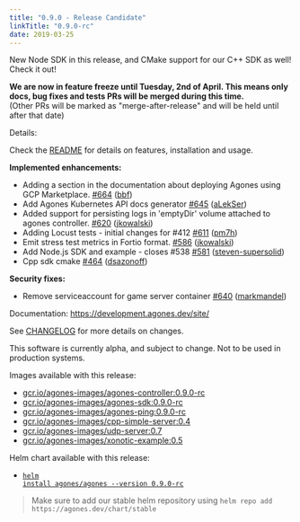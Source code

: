 ```yaml
---
title: "0.9.0 - Release Candidate"
linkTitle: "0.9.0-rc"
date: 2019-03-25
---
```


New Node SDK in this release, and CMake support for our C++ SDK as well! Check it out!

**We are now in feature freeze until Tuesday, 2nd of April. This means only docs, bug fixes and tests PRs will be merged during this time.**  
(Other PRs will be marked as "merge-after-release" and will be held until after that date)

Details:

Check the <a href="https://github.com/GoogleCloudPlatform/agones/tree/release-0.9.0-rc" data-proofer-ignore>README</a> for details on features, installation and usage.

**Implemented enhancements:**

- Adding a section in the documentation about deploying Agones using GCP Marketplace. [\#664](https://github.com/GoogleCloudPlatform/agones/pull/664) ([bbf](https://github.com/bbf))
- Add Agones Kubernetes API docs generator [\#645](https://github.com/GoogleCloudPlatform/agones/pull/645) ([aLekSer](https://github.com/aLekSer))
- Added support for persisting logs in 'emptyDir' volume attached to agones controller. [\#620](https://github.com/GoogleCloudPlatform/agones/pull/620) ([jkowalski](https://github.com/jkowalski))
- Adding Locust tests - initial changes for \#412 [\#611](https://github.com/GoogleCloudPlatform/agones/pull/611) ([pm7h](https://github.com/pm7h))
- Emit stress test metrics in Fortio format. [\#586](https://github.com/GoogleCloudPlatform/agones/pull/586) ([jkowalski](https://github.com/jkowalski))
- Add Node.js SDK and example - closes \#538 [\#581](https://github.com/GoogleCloudPlatform/agones/pull/581) ([steven-supersolid](https://github.com/steven-supersolid))
- Cpp sdk cmake [\#464](https://github.com/GoogleCloudPlatform/agones/pull/464) ([dsazonoff](https://github.com/dsazonoff))

**Security fixes:**

- Remove serviceaccount for game server container [\#640](https://github.com/GoogleCloudPlatform/agones/pull/640) ([markmandel](https://github.com/markmandel))

Documentation: https://development.agones.dev/site/

See <a href="https://github.com/GoogleCloudPlatform/agones/blob/release-0.9.0-rc/CHANGELOG.md" data-proofer-ignore>CHANGELOG</a> for more details on changes.

This software is currently alpha, and subject to change. Not to be used in production systems.

Images available with this release:

- [gcr.io/agones-images/agones-controller:0.9.0-rc](https://gcr.io/agones-images/agones-controller:0.9.0-rc)
- [gcr.io/agones-images/agones-sdk:0.9.0-rc](https://gcr.io/agones-images/agones-sdk:0.9.0-rc)
- [gcr.io/agones-images/agones-ping:0.9.0-rc](https://gcr.io/agones-images/agones-ping:0.9.0-rc)
- [gcr.io/agones-images/cpp-simple-server:0.4](https://gcr.io/agones-images/cpp-simple-server:0.4)
- [gcr.io/agones-images/udp-server:0.7](https://gcr.io/agones-images/udp-server:0.7)
- [gcr.io/agones-images/xonotic-example:0.5](https://gcr.io/agones-images/xonotic-example:0.5)

Helm chart available with this release:

- <a href="https://agones.dev/chart/stable/agones-0.9.0-rc.tgz" data-proofer-ignore><code>helm install agones/agones --version 0.9.0-rc</code></a>

> Make sure to add our stable helm repository using `helm repo add https://agones.dev/chart/stable`
